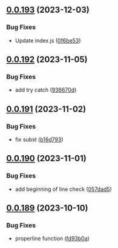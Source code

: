## [0.0.193](https://github.com/mikemickymick/mercury/compare/v0.0.192...v0.0.193) (2023-12-03)


### Bug Fixes

* Update index.js ([0f6be53](https://github.com/mikemickymick/mercury/commit/0f6be536d258e5e192bd8f02cecf986ab4d0a60e))



## [0.0.192](https://github.com/mikemickymick/mercury/compare/v0.0.191...v0.0.192) (2023-11-05)


### Bug Fixes

* add try catch ([936670d](https://github.com/mikemickymick/mercury/commit/936670dd5d48e2bd0ec1c53e8652fa3e12018181))



## [0.0.191](https://github.com/mikemickymick/mercury/compare/v0.0.190...v0.0.191) (2023-11-02)


### Bug Fixes

* fix subst ([b16d793](https://github.com/mikemickymick/mercury/commit/b16d793ffc744c4041a79905bdca9f23eb1fb559))



## [0.0.190](https://github.com/mikemickymick/mercury/compare/v0.0.189...v0.0.190) (2023-11-01)


### Bug Fixes

* add beginning of line check ([057dad5](https://github.com/mikemickymick/mercury/commit/057dad57279fa1226d561a89df2a731dd3a3ed9c))



## [0.0.189](https://github.com/mikemickymick/mercury/compare/v0.0.188...v0.0.189) (2023-10-10)


### Bug Fixes

* properline function ([fd93b0a](https://github.com/mikemickymick/mercury/commit/fd93b0a1af6c045885fadf92456b8a1a59a9c7a9))



